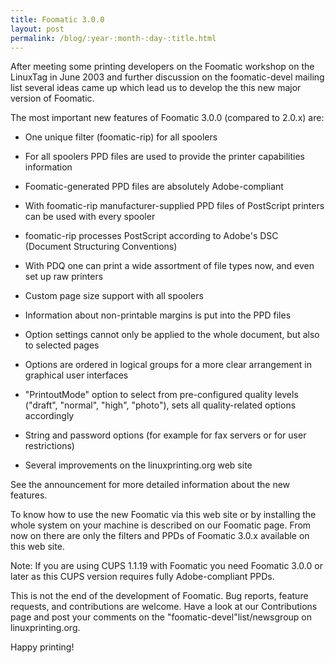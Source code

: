 ```yaml
---
title: Foomatic 3.0.0
layout: post
permalink: /blog/:year-:month-:day-:title.html
---
```


After meeting some printing developers on the Foomaticworkshop on the LinuxTag inJune 2003 and further discussion on the foomatic-develmailing list several ideas came up which lead us to develop thethis new major version of Foomatic.
  The most important new features of Foomatic 3.0.0 (compared to 2.0.x) are:
    
-  One unique filter (foomatic-rip) for all      spoolers
  
-  For all spoolers PPD files are used to provide the printer      capabilities information
  
-  Foomatic-generated PPD files are absolutely Adobe-compliant
  
-  With foomatic-rip manufacturer-supplied PPD files      of PostScript printers can be used with every spooler
  
-  foomatic-rip processes PostScript according to Adobe's      DSC (Document Structuring Conventions)
  
-  With PDQ one can print a wide assortment of file      types now, and even set up raw printers
  
-  Custom page size support with all spoolers
  
-  Information about non-printable margins is put into the      PPD files
  
-  Option settings cannot only be applied to the whole      document, but also to selected pages
  
-  Options are ordered in logical groups for a more clear      arrangement in graphical user interfaces
  
-  "PrintoutMode" option to select from pre-configured quality      levels ("draft", "normal", "high", "photo"), sets all      quality-related options accordingly
   
-  String and password options (for example for fax servers      or for user restrictions)
  
-  Several improvements on the linuxprinting.org web site
    See the announcement for more detailed information about the new features.
  To know how to use the new Foomatic via this web site or by installing the whole system on your machine is described on our Foomatic page. From now on there are only the filters and PPDs of Foomatic 3.0.x available on this web site.
  Note: If you are using CUPS 1.1.19 with Foomatic you need Foomatic 3.0.0 or later as this CUPS version requires fully Adobe-compliant PPDs.
  This is not the end of the development of Foomatic. Bug reports, feature requests, and contributions are welcome. Have a look at our Contributions page and post your comments on the "foomatic-devel"list/newsgroup on linuxprinting.org.
  Happy printing!
